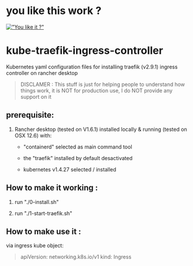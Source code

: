 # you like this work ?

[!["You like it ?"](https://www.buymeacoffee.com/assets/img/custom_images/orange_img.png)](https://www.buymeacoffee.com/sorriso)

# kube-traefik-ingress-controller

Kubernetes yaml configuration files for installing traefik (v2.9.1) ingress controller on rancher desktop

> DISCLAMER : This stuff is just for helping people to understand how things work, it is NOT for production use, I do NOT provide any support on it

## prerequisite:

1. Rancher desktop (tested on V1.6.1) installed locally & running (tested on OSX 12.6) with:

   - "containerd" selected as main command tool

   - the "traefik" installed by default desactivated

   - kubernetes v1.4.27 selected / installed

## How to make it working :

1. run "./0-install.sh"

2. run "./1-start-traefik.sh"

## How to make use it :

via ingress kube object:

> apiVersion: networking.k8s.io/v1
> kind: Ingress
